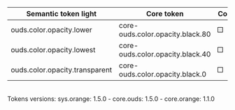 | **Semantic token light** | **Core token** | **Color** | **Raw value** | **Comment** |
| --- | --- | --- | --- | --- |
| ouds.color.opacity.lower | core-ouds.color.opacity.black.80 | <div style="width:10px; height:10px; background-color:#00000014; border: 1px solid #000000;"></div> | #00000014 |  |
| ouds.color.opacity.lowest | core-ouds.color.opacity.black.40 | <div style="width:10px; height:10px; background-color:#0000000a; border: 1px solid #000000;"></div> | #0000000a |  |
| ouds.color.opacity.transparent | core-ouds.color.opacity.black.0 | <div style="width:10px; height:10px; background-color:#00000000; border: 1px solid #000000;"></div> | #00000000 |  |

<br>Tokens versions: sys.orange: 1.5.0 - core.ouds: 1.5.0 - core.orange: 1.1.0
